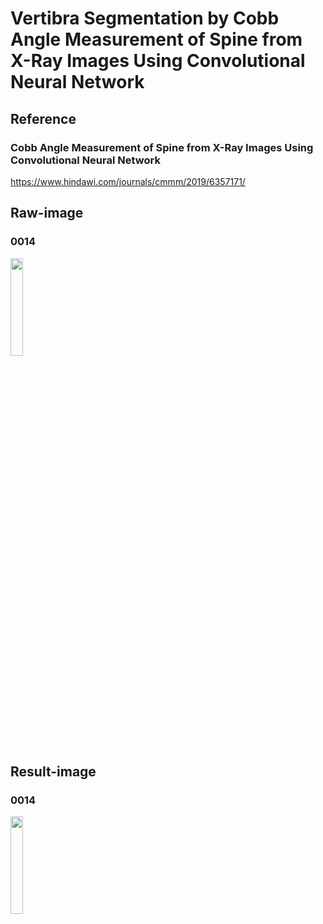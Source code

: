 # Vertibra Segmentation by Cobb Angle Measurement of Spine from X-Ray Images Using Convolutional Neural Network
## Reference
### Cobb Angle Measurement of Spine from X-Ray Images Using Convolutional Neural Network
https://www.hindawi.com/journals/cmmm/2019/6357171/

## Raw-image
### 0014
<img src="https://github.com/shauming1020/Digital-Image-Processing_Project/blob/master/FinalProject/GeneratePretrainDataset/picture/0014_raw.png" width="20%">

## Result-image
### 0014
<img src="https://github.com/shauming1020/Digital-Image-Processing_Project/blob/master/FinalProject/GeneratePretrainDataset/picture/0014_feat.png" width="20%">

